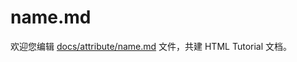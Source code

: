 name.md
===

欢迎您编辑 <a target="__blank" href="https://github.com/jaywcjlove/html-tutorial/blob/main/docs/attribute/name.md">docs/attribute/name.md</a> 文件，共建 HTML Tutorial 文档。